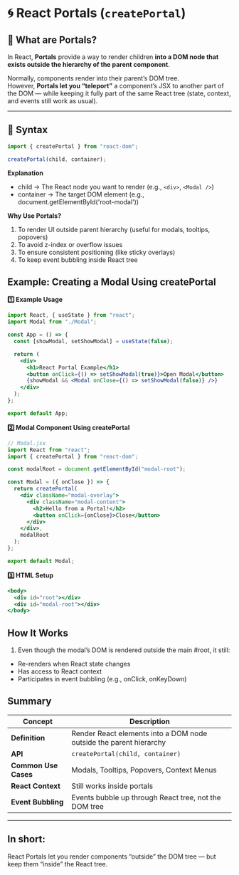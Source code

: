 # 🌀 React Portals (`createPortal`)

## 📘 What are Portals?

In React, **Portals** provide a way to render children **into a DOM node that exists outside the hierarchy of the parent component**.

Normally, components render into their parent’s DOM tree.  
However, **Portals let you “teleport”** a component’s JSX to another part of the DOM — while keeping it fully part of the same React tree (state, context, and events still work as usual).

---

## 🧱 Syntax

```jsx
import { createPortal } from "react-dom";

createPortal(child, container);
```
**Explanation**
  - child → The React node you want to render (e.g., `<div>`, `<Modal />`)
  - container → The target DOM element (e.g., document.getElementById('root-modal'))

**Why Use Portals?**
  1. To render UI outside parent hierarchy (useful for modals, tooltips, popovers)
  2. To avoid z-index or overflow issues
  3. To ensure consistent positioning (like sticky overlays)
  4. To keep event bubbling inside React tree

## Example: Creating a Modal Using createPortal
**1️⃣ Example Usage**
```jsx
import React, { useState } from "react";
import Modal from "./Modal";

const App = () => {
  const [showModal, setShowModal] = useState(false);

  return (
    <div>
      <h1>React Portal Example</h1>
      <button onClick={() => setShowModal(true)}>Open Modal</button>
      {showModal && <Modal onClose={() => setShowModal(false)} />}
    </div>
  );
};

export default App;
```
**2️⃣ Modal Component Using createPortal**
```jsx
// Modal.jsx
import React from "react";
import { createPortal } from "react-dom";

const modalRoot = document.getElementById("modal-root");

const Modal = ({ onClose }) => {
  return createPortal(
    <div className="modal-overlay">
      <div className="modal-content">
        <h2>Hello from a Portal!</h2>
        <button onClick={onClose}>Close</button>
      </div>
    </div>,
    modalRoot
  );
};

export default Modal;
```
**3️⃣ HTML Setup**
```jsx
<body>
  <div id="root"></div>
  <div id="modal-root"></div>
</body>
```
## How It Works
 1. Even though the modal’s DOM is rendered outside the main #root,
it still:
  - Re-renders when React state changes
  - Has access to React context
  - Participates in event bubbling (e.g., onClick, onKeyDown)

## Summary
| Concept              | Description                                                        |
| -------------------- | ------------------------------------------------------------------ |
| **Definition**       | Render React elements into a DOM node outside the parent hierarchy |
| **API**              | `createPortal(child, container)`                                   |
| **Common Use Cases** | Modals, Tooltips, Popovers, Context Menus                          |
| **React Context**    | Still works inside portals                                         |
| **Event Bubbling**   | Events bubble up through React tree, not the DOM tree              |
---
## In short:

React Portals let you render components “outside” the DOM tree — but keep them “inside” the React tree.